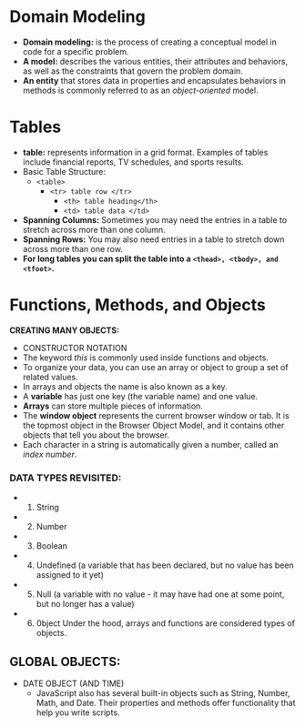 # Domain Modeling

- **Domain modeling:** is the process of creating a conceptual model in code for a specific problem.
- **A model:** describes the various entities, their attributes and behaviors, as well as the constraints that govern the problem domain.
- **An entity** that stores data in properties and encapsulates behaviors in methods is commonly referred to as an *object-oriented* model.


# Tables 
- **table:** represents information in a grid format. Examples of tables include financial reports, TV schedules, and sports results.
- Basic Table Structure:
  - `<table>`
    - `<tr> table row </tr>`
      - `<th> table heading</th>`
      - `<td> table data </td> `
 - **Spanning Columns:** Sometimes you may need the entries in a table to stretch across more than one column.
 - **Spanning Rows:** You may also need entries in a table to stretch down across more than one row.
 - **For long tables you can split the table into a `<thead>, <tbody>, and <tfoot>`.**



# Functions, Methods, and Objects 

**CREATING MANY OBJECTS:**
  - CONSTRUCTOR NOTATION
- The keyword *this* is commonly used inside functions and objects.
- To organize your data, you can use an array or object to group a set of related values.
-  In arrays and objects the name is also known as a key.
- A **variable** has just one key (the variable name) and one value.
- **Arrays** can store multiple pieces of information.
- The **window object** represents the current browser window or tab. It is the topmost object in the Browser Object Model, and it contains other objects that tell you about the browser.
- Each character in a string is automatically given a number, called an *index number*.

### DATA TYPES REVISITED:
  - 1. String
  - 2. Number
  - 3. Boolean
  - 4. Undefined (a variable that has been declared, but no value has been assigned to it yet)
  - 5. Null (a variable with no value - it may have had one at some point, but no longer has a value)
  - 6. 0bject Under the hood, arrays and functions are considered types of objects.

## GLOBAL OBJECTS:
  - DATE OBJECT (AND TIME)
    - JavaScript also has several built-in objects such as String, Number, Math, and Date. Their properties and methods offer functionality that help you write scripts.